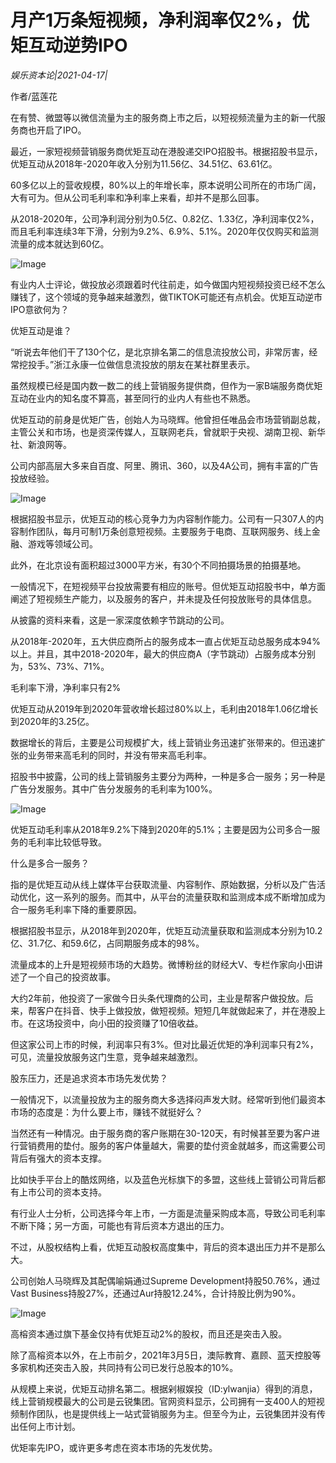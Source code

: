 # 月产1万条短视频，净利润率仅2%，优矩互动逆势IPO

*娱乐资本论|2021-04-17|*

作者/蓝莲花

在有赞、微盟等以微信流量为主的服务商上市之后，以短视频流量为主的新一代服务商也开启了IPO。

最近，一家短视频营销服务商优矩互动在港股递交IPO招股书。根据招股书显示，优矩互动从2018年-2020年收入分别为11.56亿、34.51亿、63.61亿。

60多亿以上的营收规模，80%以上的年增长率，原本说明公司所在的市场广阔，大有可为。但从公司毛利率和净利率上来看，却并不是那么回事。

从2018-2020年，公司净利润分别为0.5亿、0.82亿、1.33亿，净利润率仅2%，而且毛利率连续3年下滑，分别为9.2%、6.9%、5.1%。2020年仅仅购买和监测流量的成本就达到60亿。

![Image](https://mmbiz.qpic.cn/mmbiz_png/jNZszpkibXx8PS12afVo1IjrgUn8dU8mU382gfSBia2vahMx0zjmfEia8bR7CzIia7LNqLDpQw4N7xZSnj7Ge8vEpA/640?wx_fmt=png&tp=webp&wxfrom=5&wx_lazy=1&wx_co=1)

有业内人士评论，做投放必须跟着时代往前走，如今做国内短视频投资已经不怎么赚钱了，这个领域的竞争越来越激烈，做TIKTOK可能还有点机会。优矩互动逆市IPO意欲何为？

优矩互动是谁？

“听说去年他们干了130个亿，是北京排名第二的信息流投放公司，非常厉害，经常挖投手。”浙江永康一位做信息流投放的朋友在某社群里表示。

虽然规模已经是国内数一数二的线上营销服务提供商，但作为一家B端服务商优矩互动在业内的知名度不算高，甚至同行的业内人有些也不熟悉。

优矩互动的前身是优矩广告，创始人为马晓辉。他曾担任唯品会市场营销副总裁，主管公关和市场，也是资深传媒人，互联网老兵，曾就职于央视、湖南卫视、新华社、新浪网等。

公司内部高层大多来自百度、阿里、腾讯、360，以及4A公司，拥有丰富的广告投放经验。

![Image](https://mmbiz.qpic.cn/mmbiz_png/jNZszpkibXx8PS12afVo1IjrgUn8dU8mU7ePQAjsE3tDPDP3N4WakPibkBgw42cI6ibmUd6icqic1cJx4BkpIDFibfkA/640?wx_fmt=png&tp=webp&wxfrom=5&wx_lazy=1&wx_co=1)

根据招股书显示，优矩互动的核心竞争力为内容制作能力。公司有一只307人的内容制作团队，每月可制1万条创意短视频。主要服务于电商、互联网服务、线上金融、游戏等领域公司。

此外，在北京设有面积超过3000平方米，有30个不同拍摄场景的拍摄基地。

一般情况下，在短视频平台投放需要有相应的账号。但优矩互动招股书中，单方面阐述了短视频生产能力，以及服务的客户，并未提及任何投放账号的具体信息。

从披露的资料来看，这是一家深度依赖字节跳动的公司。

从2018年-2020年，五大供应商所占的服务成本一直占优矩互动总服务成本94%以上。并且，其中2018-2020年，最大的供应商A（字节跳动）占服务成本分别为，53%、73%、71%。

毛利率下滑，净利率只有2%

优矩互动从2019年到2020年营收增长超过80%以上，毛利由2018年1.06亿增长到2020年的3.25亿。

数据增长的背后，主要是公司规模扩大，线上营销业务迅速扩张带来的。但迅速扩张的业务带来高毛利的同时，并没有带来高毛利率。

招股书中披露，公司的线上营销服务主要分为两种，一种是多合一服务；另一种是广告分发服务。其中广告分发服务的毛利率为100%。

![Image](https://mmbiz.qpic.cn/mmbiz_png/jNZszpkibXx8PS12afVo1IjrgUn8dU8mUTribOibTicq89LyrvUBejNbzLO89a28WuGSakdEAW8pUI3Bz9QONbMFvA/640?wx_fmt=png&tp=webp&wxfrom=5&wx_lazy=1&wx_co=1)

优矩互动毛利率从2018年9.2%下降到2020年的5.1%；主要是因为公司多合一服务的毛利率比较低导致。

什么是多合一服务？

指的是优矩互动从线上媒体平台获取流量、内容制作、原始数据，分析以及广告活动优化，这一系列的服务。而其中，从平台的流量获取和监测成本成不断增加成为合一服务毛利率下降的重要原因。

根据招股书显示，从2018年到2020年，优矩互动流量获取和监测成本分别为10.2亿、31.7亿、和59.6亿，占同期服务成本的98%。

流量成本的上升是短视频市场的大趋势。微博粉丝的财经大V、专栏作家向小田讲述了一个自己的投资故事。

大约2年前，他投资了一家做今日头条代理商的公司，主业是帮客户做投放。后来，帮客户在抖音、快手上做投放，做短视频。短短几年就做起来了，并在港股上市。在这场投资中，向小田的投资赚了10倍收益。

但这家公司上市的时候，利润率只有3%。但对比最近优矩的净利润率只有2%，可见，流量投放服务这门生意，竞争越来越激烈。

股东压力，还是追求资本市场先发优势？

一般情况下，以流量投放为主的服务商大多选择闷声发大财。经常听到他们最资本市场的态度是：为什么要上市，赚钱不就挺好么？

当然还有一种情况。由于服务商的客户账期在30-120天，有时候甚至要为客户进行营销费用的垫付。服务的客户体量越大，需要的垫付资金就越多，而这需要公司背后有强大的资本支撑。

比如快手平台上的酷炫网络，以及蓝色光标旗下的多盟，这些线上营销公司背后都有上市公司的资本支持。

有行业人士分析，公司选择今年上市，一方面是流量采购成本高，导致公司毛利率不断下降；另一方面，可能也有背后资本方退出的压力。

不过，从股权结构上看，优矩互动股权高度集中，背后的资本退出压力并不是那么大。

公司创始人马晓辉及其配偶喻娟通过Supreme Development持股50.76%，通过Vast Business持股27%，还通过Aur持股12.24%，合计持股比例为90%。

![Image](https://mmbiz.qpic.cn/mmbiz_png/jNZszpkibXx8PS12afVo1IjrgUn8dU8mUNGhgUArWbNkVicBg0gJxicHmmviaZG0ZzesybcNz4WufAbCp7MtTaP1Bw/640?wx_fmt=png&tp=webp&wxfrom=5&wx_lazy=1&wx_co=1)

高榕资本通过旗下基金仅持有优矩互动2%的股权，而且还是突击入股。

除了高榕资本以外，在上市前夕，2021年3月5日，澳际教育、嘉顾、蓝天控股等多家机构还突击入股，共同持有公司已发行总股本的10%。

从规模上来说，优矩互动排名第二。根据剁椒娱投（ID:ylwanjia）得到的消息，线上营销规模最大的公司是云锐集团。官网资料显示，公司拥有一支400人的短视频制作团队，也是提供线上一站式营销服务为主。但至今为止，云锐集团并没有传出任何上市计划。

优矩率先IPO，或许更多考虑在资本市场的先发优势。

